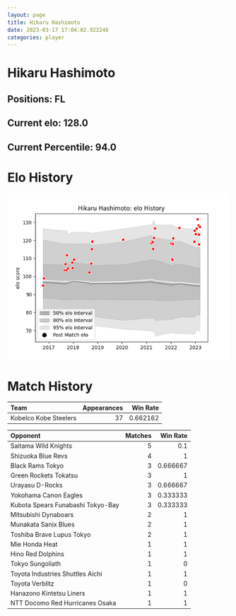 ```yaml
---  
layout: page  
title: Hikaru Hashimoto  
date: 2023-03-17 17:04:02.922246  
categories: player  
---
```

# Hikaru Hashimoto

## Positions: FL

## Current elo: 128.0

## Current Percentile: 94.0

# Elo History


![elo history](history_HikaruHashimoto.png)
# Match History


| Team                  |   Appearances |   Win Rate |
|:----------------------|--------------:|-----------:|
| Kobelco Kobe Steelers |            37 |   0.662162 |

| Opponent                          |   Matches |   Win Rate |
|:----------------------------------|----------:|-----------:|
| Saitama Wild Knights              |         5 |   0.1      |
| Shizuoka Blue Revs                |         4 |   1        |
| Black Rams Tokyo                  |         3 |   0.666667 |
| Green Rockets Tokatsu             |         3 |   1        |
| Urayasu D-Rocks                   |         3 |   0.666667 |
| Yokohama Canon Eagles             |         3 |   0.333333 |
| Kubota Spears Funabashi Tokyo-Bay |         3 |   0.333333 |
| Mitsubishi Dynaboars              |         2 |   1        |
| Munakata Sanix Blues              |         2 |   1        |
| Toshiba Brave Lupus Tokyo         |         2 |   1        |
| Mie Honda Heat                    |         1 |   1        |
| Hino Red Dolphins                 |         1 |   1        |
| Tokyo Sungoliath                  |         1 |   0        |
| Toyota Industries Shuttles Aichi  |         1 |   1        |
| Toyota Verblitz                   |         1 |   0        |
| Hanazono Kintetsu Liners          |         1 |   1        |
| NTT Docomo Red Hurricanes Osaka   |         1 |   1        |